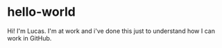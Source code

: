 # hello-world

Hi!
I'm Lucas. I'm at work and i've done this just to understand how I can work in GitHub.
